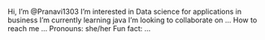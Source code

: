  Hi, I’m @Pranavi1303
 I’m interested in Data science for applications in business
 I’m currently learning java
 I’m looking to collaborate on ...
 How to reach me ...
 Pronouns: she/her
 Fun fact: ...

<!---
Pranavi1303/Pranavi1303 is a ✨ special ✨ repository because its `README.md` (this file) appears on your GitHub profile.
You can click the Preview link to take a look at your changes.
--->
